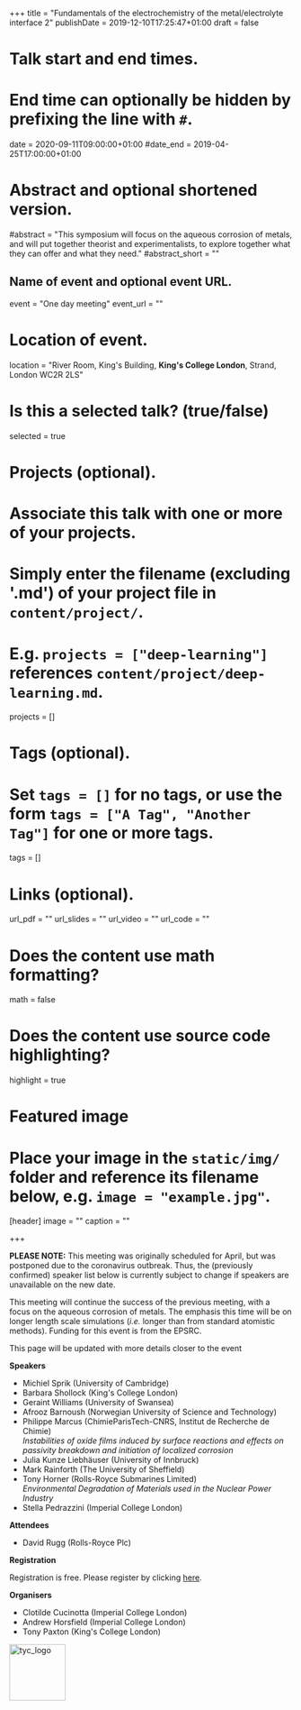 +++
title = "Fundamentals of the electrochemistry of the metal/electrolyte interface 2"
publishDate = 2019-12-10T17:25:47+01:00
draft = false

# Talk start and end times.
#   End time can optionally be hidden by prefixing the line with `#`.
date = 2020-09-11T09:00:00+01:00
#date_end = 2019-04-25T17:00:00+01:00

# Abstract and optional shortened version.
#abstract = "This symposium will focus on the aqueous corrosion of metals, and will put together theorist and experimentalists, to explore together what they can offer and what they need."
#abstract_short = ""

## Name of event and optional event URL.
event = "One day meeting"
event_url = ""



# Location of event.
location = "River Room, King's Building, **King's College London**, Strand, London WC2R 2LS"

# Is this a selected talk? (true/false)
selected = true

# Projects (optional).
#   Associate this talk with one or more of your projects.
#   Simply enter the filename (excluding '.md') of your project file in `content/project/`.
#   E.g. `projects = ["deep-learning"]` references `content/project/deep-learning.md`.
projects = []

# Tags (optional).
#   Set `tags = []` for no tags, or use the form `tags = ["A Tag", "Another Tag"]` for one or more tags.
tags = []

# Links (optional).
url_pdf = ""
url_slides = ""
url_video = ""
url_code = ""

# Does the content use math formatting?
math = false

# Does the content use source code highlighting?
highlight = true

# Featured image
# Place your image in the `static/img/` folder and reference its filename below, e.g. `image = "example.jpg"`.
[header]
image = ""
caption = ""

+++

**PLEASE NOTE:** This meeting was originally scheduled for April, but was postponed due to the coronavirus outbreak. Thus, the (previously confirmed) speaker list below is currently subject to change if speakers are unavailable on the new date.

This meeting will continue the success of the previous meeting, with a focus on the aqueous corrosion of metals. The emphasis this time will be on longer length scale simulations (*i.e.* longer than from standard atomistic methods). Funding for this event is from the EPSRC.

This page will be updated with more details closer to the event

**Speakers**

*   Michiel Sprik (University of Cambridge)
*   Barbara Shollock (King's College London)
*   Geraint Williams (University of Swansea)
*   Afrooz Barnoush (Norwegian University of Science and Technology)
*   Philippe Marcus (ChimieParisTech-CNRS, Institut de Recherche de Chimie)  
*Instabilities of oxide films induced by surface reactions and effects on passivity breakdown and initiation of localized corrosion*
*   Julia Kunze Liebhäuser (University of Innbruck)
*   Mark Rainforth (The University of Sheffield) 
*   Tony Horner (Rolls-Royce Submarines Limited)  
*Environmental Degradation of Materials used in the Nuclear Power Industry*
*   Stella Pedrazzini (Imperial College London)

**Attendees**

*    David Rugg (Rolls-Royce Plc)

**Registration**

Registration is free. Please register by clicking [here](https://imperial.eu.qualtrics.com/jfe/form/SV_6m65GfdRxkbUJc9).

**Organisers**

*    Clotilde Cucinotta (Imperial College London)
*    Andrew Horsfield (Imperial College London)
*    Tony Paxton (King's College London)


<img src="/img/TYC-black-on-white-orig.jpg" alt="tyc_logo" width="100"/>


